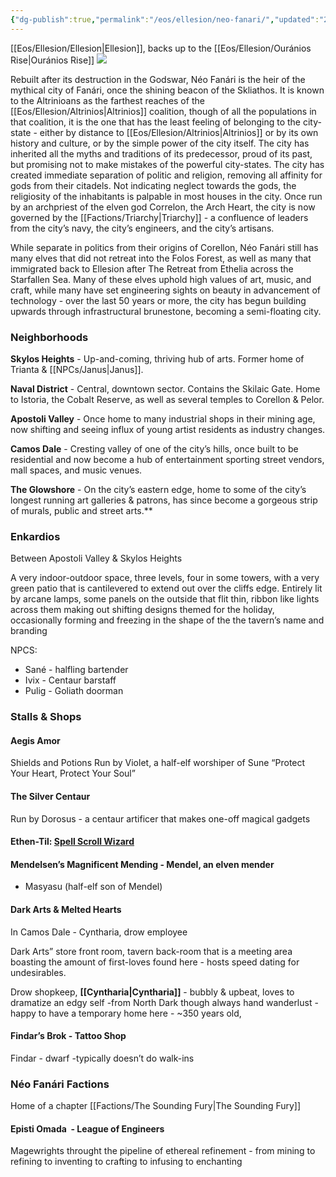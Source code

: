 ```yaml
---
{"dg-publish":true,"permalink":"/eos/ellesion/neo-fanari/","updated":"2024-12-22T23:06:50.105-06:00"}
---
```


[[Eos/Ellesion/Ellesion\|Ellesion]], backs up to the [[Eos/Ellesion/Ouránios Rise\|Ouránios Rise]] 
![](https://lh7-us.googleusercontent.com/uGbr8WIzXGEAxvktih7VtgbjYfKyswlncfp_FRTDdulhuaZ68itPVgtbjslv1wE1-vkVwmDHJ2eolISc1L252M3ZpcElykYiY_c1dnTZyveMZSCp39LxPsAduKLGu79bccFFg8r0gtUMefxRDsqIk2M)

  
Rebuilt after its destruction in the Godswar, Néo Fanári is the heir of the mythical city of Fanári, once the shining beacon of the Skliathos. It is known to the Altrinioans as the farthest reaches of the [[Eos/Ellesion/Altrinios\|Altrinios]] coalition, though of all the populations in that coalition, it is the one that has the least feeling of belonging to the city-state - either by distance to [[Eos/Ellesion/Altrinios\|Altrinios]] or by its own history and culture, or by the simple power of the city itself. The city has inherited all the myths and traditions of its predecessor, proud of its past, but promising not to make mistakes of the powerful city-states. The city has created immediate separation of politic and religion, removing all affinity for gods from their citadels. Not indicating neglect towards the gods, the religiosity of the inhabitants is palpable in most houses in the city. Once run by an archpriest of the elven god Correlon, the Arch Heart, the city is now governed by the [[Factions/Triarchy\|Triarchy]] - a confluence of leaders from the city’s navy, the city’s engineers, and the city’s artisans. 

While separate in politics from their origins of Corellon, Néo Fanári still has many elves that did not retreat into the Folos Forest, as well as many that immigrated back to Ellesion after The Retreat from Ethelia across the Starfallen Sea. Many of these elves uphold high values of art, music, and craft, while many have set engineering sights on beauty in advancement of technology - over the last 50 years or more, the city has begun building upwards through infrastructural brunestone, becoming a semi-floating city. 
### Neighborhoods 
**Skylos Heights** - Up-and-coming, thriving hub of arts. Former home of Trianta & [[NPCs/Janus\|Janus]].

**Naval District** - Central, downtown sector. Contains the Skilaic Gate. Home to Istoria, the Cobalt Reserve, as well as several temples to Corellon & Pelor.

**Apostoli Valley** - Once home to many industrial shops in their mining age, now shifting and seeing influx of young artist residents as industry changes.

**Camos Dale** - Cresting valley of one of the city’s hills, once built to be residential and now become a hub of entertainment sporting street vendors, mall spaces, and music venues.

**The Glowshore** - On the city’s eastern edge, home to some of the city’s longest running art galleries & patrons, has since become a gorgeous strip of murals, public and street arts.**
### Enkardios 

Between Apostoli Valley & Skylos Heights

A very indoor-outdoor space, three levels, four in some towers, with a very green patio that is cantilevered to extend out over the cliffs edge. Entirely lit by arcane lamps, some panels on the outside that flit thin, ribbon like lights across them making out shifting designs themed for the holiday, occasionally forming and freezing in the shape of the the tavern’s name and branding  

NPCS:
- Sané - halfling bartender
- Ivix - Centaur barstaff
- Pulig - Goliath doorman
### Stalls & Shops

#### Aegis Amor 
Shields and Potions
Run by Violet, a half-elf worshiper of Sune
“Protect Your Heart, Protect Your Soul”
#### The Silver Centaur

Run by Dorosus - a centaur artificer that makes one-off magical gadgets  
#### Ethen-Til: [Spell Scroll Wizard](https://blackcitadelrpg.com/spell-scroll-costs-and-rarity/) 

#### Mendelsen’s Magnificent Mending - Mendel, an elven mender
- Masyasu (half-elf son of Mendel)

#### Dark Arts & Melted Hearts 
In Camos Dale - Cyntharia, drow employee

Dark Arts” store front room, tavern back-room that is a meeting area boasting the amount of first-loves found here - hosts speed dating for undesirables.

Drow shopkeep, **[[Cyntharia\|Cyntharia]]** - bubbly & upbeat, loves to dramatize an edgy self
	-from North Dark though always hand wanderlust - happy to have a temporary home here - ~350 years old,

#### Findar’s Brok - Tattoo Shop

Findar - dwarf 
-typically doesn’t do walk-ins

### Néo Fanári Factions

Home of a chapter [[Factions/The Sounding Fury\|The Sounding Fury]]
#### Episti Omada  - League of Engineers

Magewrights throught the pipeline of ethereal refinement - from mining to refining to inventing to crafting to infusing to enchanting 
